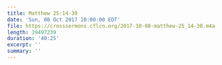 ```yaml
---
title: Matthew 25:14-30
date: 'Sun, 08 Oct 2017 10:00:00 EDT'
file: https://crosssermons.cflcn.org/2017-10-08-matthew-25_14-30.m4a
length: 19497239
duration: '40:25'
excerpt: ''
summary: ''
---
```

